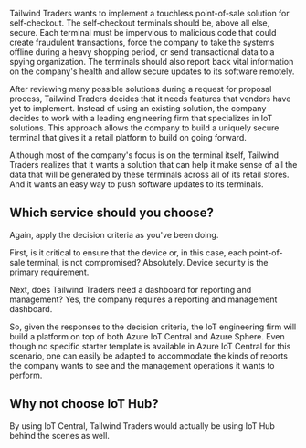Tailwind Traders wants to implement a touchless point-of-sale solution for self-checkout.  The self-checkout terminals should be, above all else, secure. Each terminal must be impervious to malicious code that could create fraudulent transactions, force the company to take the systems offline during a heavy shopping period, or send transactional data to a spying organization.  The terminals should also report back vital information on the company's health and allow secure updates to its software remotely.

After reviewing many possible solutions during a request for proposal process, Tailwind Traders decides that it needs features that vendors have yet to implement. Instead of using an existing solution, the company decides to work with a leading engineering firm that specializes in IoT solutions. This approach allows the company to build a uniquely secure terminal that gives it a retail platform to build on going forward.

Although most of the company's focus is on the terminal itself, Tailwind Traders realizes that it wants a solution that can help it make sense of all the data that will be generated by these terminals across all of its retail stores. And it wants an easy way to push software updates to its terminals.

## Which service should you choose?

Again, apply the decision criteria as you've been doing.

First, is it critical to ensure that the device or, in this case, each point-of-sale terminal, is not compromised?  Absolutely.  Device security is the primary requirement.

Next, does Tailwind Traders need a dashboard for reporting and management?  Yes, the company requires a reporting and management dashboard.

So, given the responses to the decision criteria, the IoT engineering firm will build a platform on top of both Azure IoT Central and Azure Sphere.  Even though no specific starter template is available in Azure IoT Central for this scenario, one can easily be adapted to accommodate the kinds of reports the company wants to see and the management operations it wants to perform.

## Why not choose IoT Hub?

By using IoT Central, Tailwind Traders would actually be using IoT Hub behind the scenes as well.
